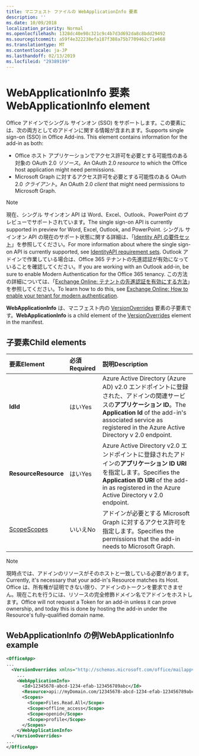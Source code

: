 ```yaml
---
title: マニフェスト ファイルの WebApplicationInfo 要素
description: ''
ms.date: 10/09/2018
localization_priority: Normal
ms.openlocfilehash: 1328dc40e98c321c9c4b7d3d692da8c8bdd29492
ms.sourcegitcommit: a59f4e322238efa187f388a75b7709462c71e668
ms.translationtype: MT
ms.contentlocale: ja-JP
ms.lasthandoff: 02/13/2019
ms.locfileid: "29389199"
---
```

# <a name="webapplicationinfo-element"></a><span data-ttu-id="ae192-102">WebApplicationInfo 要素</span><span class="sxs-lookup"><span data-stu-id="ae192-102">WebApplicationInfo element</span></span>

<span data-ttu-id="ae192-103">Office アドインでシングル サインオン (SSO) をサポートします。この要素には、次の両方としてのアドインに関する情報が含まれます。</span><span class="sxs-lookup"><span data-stu-id="ae192-103">Supports single sign-on (SSO) in Office Add-ins. This element contains information for the add-in as both:</span></span>

- <span data-ttu-id="ae192-104">Office ホスト アプリケーションでアクセス許可を必要とする可能性のある対象の OAuth 2.0 *リソース*。</span><span class="sxs-lookup"><span data-stu-id="ae192-104">An OAuth 2.0 *resource* to which the Office host application might need permissions.</span></span>
- <span data-ttu-id="ae192-105">Microsoft Graph に対するアクセス許可を必要とする可能性のある OAuth 2.0 *クライアント*。</span><span class="sxs-lookup"><span data-stu-id="ae192-105">An OAuth 2.0 *client* that might need permissions to Microsoft Graph.</span></span>

> [!NOTE]
> <span data-ttu-id="ae192-106">現在、シングル サインオン API は Word、Excel、Outlook、PowerPoint のプレビューでサポートされています。</span><span class="sxs-lookup"><span data-stu-id="ae192-106">The single sign-on API is currently supported in preview for Word, Excel, Outlook, and PowerPoint.</span></span> <span data-ttu-id="ae192-107">シングル サインオン API の現在のサポート状態に関する詳細は、「[Identity API の要件セット](https://docs.microsoft.com/office/dev/add-ins/reference/requirement-sets/identity-api-requirement-sets)」を参照してください。</span><span class="sxs-lookup"><span data-stu-id="ae192-107">For more information about where the single sign-on API is currently supported, see [IdentityAPI requirement sets](https://docs.microsoft.com/office/dev/add-ins/reference/requirement-sets/identity-api-requirement-sets).</span></span> <span data-ttu-id="ae192-108">Outlook アドインで作業している場合は、Office 365 テナントの先進認証が有効になっていることを確認してください。</span><span class="sxs-lookup"><span data-stu-id="ae192-108">If you are working with an Outlook add-in, be sure to enable Modern Authentication for the Office 365 tenancy.</span></span> <span data-ttu-id="ae192-109">この方法の詳細については、「[Exchange Online: テナントの先進認証を有効にする方法](https://social.technet.microsoft.com/wiki/contents/articles/32711.exchange-online-how-to-enable-your-tenant-for-modern-authentication.aspx)」を参照してください。</span><span class="sxs-lookup"><span data-stu-id="ae192-109">To learn how to do this, see [Exchange Online: How to enable your tenant for modern authentication](https://social.technet.microsoft.com/wiki/contents/articles/32711.exchange-online-how-to-enable-your-tenant-for-modern-authentication.aspx).</span></span>

<span data-ttu-id="ae192-110">**WebApplicationInfo** は、マニフェスト内の [VersionOverrides](versionoverrides.md) 要素の子要素です。</span><span class="sxs-lookup"><span data-stu-id="ae192-110">**WebApplicationInfo** is a child element of the [VersionOverrides](versionoverrides.md) element in the manifest.</span></span>  

## <a name="child-elements"></a><span data-ttu-id="ae192-111">子要素</span><span class="sxs-lookup"><span data-stu-id="ae192-111">Child elements</span></span>

|  <span data-ttu-id="ae192-112">要素</span><span class="sxs-lookup"><span data-stu-id="ae192-112">Element</span></span> |  <span data-ttu-id="ae192-113">必須</span><span class="sxs-lookup"><span data-stu-id="ae192-113">Required</span></span>  |  <span data-ttu-id="ae192-114">説明</span><span class="sxs-lookup"><span data-stu-id="ae192-114">Description</span></span>  |
|:-----|:-----|:-----|
|  <span data-ttu-id="ae192-115">**Id**</span><span class="sxs-lookup"><span data-stu-id="ae192-115">**Id**</span></span>    |  <span data-ttu-id="ae192-116">はい</span><span class="sxs-lookup"><span data-stu-id="ae192-116">Yes</span></span>   |  <span data-ttu-id="ae192-117">Azure Active Directory (Azure AD) v2.0 エンドポイントに登録された、アドインの関連サービスの**アプリケーション ID**。</span><span class="sxs-lookup"><span data-stu-id="ae192-117">The **Application Id** of the add-in's associated service as registered in the Azure Active Directory v 2.0 endpoint.</span></span>|
|  <span data-ttu-id="ae192-118">**Resource**</span><span class="sxs-lookup"><span data-stu-id="ae192-118">**Resource**</span></span>  |  <span data-ttu-id="ae192-119">はい</span><span class="sxs-lookup"><span data-stu-id="ae192-119">Yes</span></span>   |  <span data-ttu-id="ae192-120">Azure Active Directory v2.0 エンドポイントに登録されたアドインの**アプリケーション ID URI** を指定します。</span><span class="sxs-lookup"><span data-stu-id="ae192-120">Specifies the **Application ID URI** of the add-in as registered in the Azure Active Directory v 2.0 endpoint.</span></span>|
|  [<span data-ttu-id="ae192-121">Scope</span><span class="sxs-lookup"><span data-stu-id="ae192-121">Scopes</span></span>](scopes.md)                |  <span data-ttu-id="ae192-122">いいえ</span><span class="sxs-lookup"><span data-stu-id="ae192-122">No</span></span>  |  <span data-ttu-id="ae192-123">アドインが必要とする Microsoft Graph に対するアクセス許可を指定します。</span><span class="sxs-lookup"><span data-stu-id="ae192-123">Specifies the permissions that the add-in needs to Microsoft Graph.</span></span>  |

> [!NOTE] 
> <span data-ttu-id="ae192-124">現時点では、アドインのリソースがそのホストと一致している必要があります。</span><span class="sxs-lookup"><span data-stu-id="ae192-124">Currently, it's necessary that your add-in's Resource matches its Host.</span></span> <span data-ttu-id="ae192-125">Office は、所有権が証明できない限り、アドインのトークンを要求できません。現在これを行うには、リソースの完全修飾ドメイン名でアドインをホストします。</span><span class="sxs-lookup"><span data-stu-id="ae192-125">Office will not request a Token for an add-in unless it can prove ownership, and today this is done by hosting the add-in under the Resource's fully-qualified domain name.</span></span>

## <a name="webapplicationinfo-example"></a><span data-ttu-id="ae192-126">WebApplicationInfo の例</span><span class="sxs-lookup"><span data-stu-id="ae192-126">WebApplicationInfo example</span></span>

```xml
<OfficeApp>
...
  <VersionOverrides xmlns="http://schemas.microsoft.com/office/mailappversionoverrides" xsi:type="VersionOverridesV1_0">
    ...
    <WebApplicationInfo>
      <Id>12345678-abcd-1234-efab-123456789abc</Id>
      <Resource>api://myDomain.com/12345678-abcd-1234-efab-123456789abc<Resource>
      <Scopes>
        <Scope>Files.Read.All</Scope>
        <Scope>offline_access</Scope>
        <Scope>openid</Scope>
        <Scope>profile</Scope>        
      </Scopes>
    </WebApplicationInfo>
  </VersionOverrides>
...
</OfficeApp>
```

